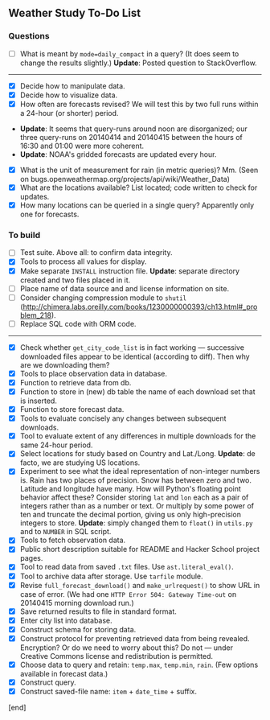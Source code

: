 ## Weather Study To-Do List

### Questions

- [ ] What is meant by `mode=daily_compact` in a query? (It does seem to change the results slightly.) **Update**: Posted question to StackOverflow.

----

- [x] Decide how to manipulate data.
- [x] Decide how to visualize data.
- [x] How often are forecasts revised? We will test this by two full runs within a 24-hour (or shorter) period. 
 * **Update**: It seems that query-runs around noon are disorganized; our three query-runs on 20140414 and 20140415 between the hours of 16:30 and 01:00 were more coherent.
 * **Update**: NOAA's gridded forecasts are updated every hour.
- [x] What is the unit of measurement for rain (in metric queries)? Mm. (Seen on bugs.openweathermap.org/projects/api/wiki/Weather_Data)
- [x] What are the locations available? List located; code written to check for updates.
- [x] How many locations can be queried in a single query? Apparently only one for forecasts.

### To build             

- [ ] Test suite. Above all: to confirm data integrity.
- [x] Tools to process all values for display.
- [x] Make separate `INSTALL` instruction file. **Update**: separate directory created and two files placed in it.
- [ ] Place name of data source and and license information on site.
- [ ] Consider changing compression module to `shutil` (http://chimera.labs.oreilly.com/books/1230000000393/ch13.html#_problem_218).
- [ ] Replace SQL code with ORM code.
 
---

- [x] Check whether `get_city_code_list` is in fact working — successive downloaded files appear to be identical (according to diff). Then why are we downloading them?
- [x] Tools to place observation data in database.
- [x] Function to retrieve data from db.
- [x] Function to store in (new) db table the name of each download set that is inserted.
- [x] Function to store forecast data.
- [x] Tools to evaluate concisely any changes between subsequent downloads.
- [x] Tool to evaluate extent of any differences in multiple downloads for the same 24-hour period.
- [x] Select locations for study based on Country and Lat./Long. **Update**: de facto, we are studying US locations.
- [x] Experiment to see what the ideal representation of non-integer numbers is. Rain has two places of precision. Snow has between zero and two. Latitude and longitude have many. How will Python's floating point behavior affect these? Consider storing `lat` and `lon` each as a pair of integers rather than as a number or text. Or multiply by some power of ten and truncate the decimal portion, giving us only high-precision integers to store. **Update**: simply changed them to `float()` in `utils.py` and to `NUMBER` in SQL script.
- [x] Tools to fetch observation data.
- [x] Public short description suitable for README and Hacker School project pages.
- [x] Tool to read data from saved `.txt` files. Use `ast.literal_eval()`.
- [x] Tool to archive data after storage. Use `tarfile` module.
- [x] Revise `full_forecast_download()` and `make_urlrequest()` to show URL in case of error. (We had one `HTTP Error 504: Gateway Time-out` on 20140415 morning download run.)
- [x] Save returned results to file in standard format. 
- [x] Enter city list into database.
- [x] Construct schema for storing data.
- [x] Construct protocol for preventing retrieved data from being revealed. Encryption? Or do we need to worry about this? Do not — under Creative Commons license and redistribution is permitted.
- [x] Choose data to query and retain: `temp.max`, `temp.min`, `rain`. (Few options available in forecast data.)
- [x] Construct query.
- [x] Construct saved-file name: `item` + `date_time` + suffix.

[end]